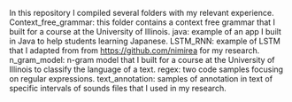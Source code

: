 In this repository I compiled several folders with my relevant experience.
Context_free_grammar: this folder contains a context free grammar that I built for a course at the University of Illinois.
java: example of an app I built in Java to help students learning Japanese.
LSTM_RNN: example of LSTM that I adapted from from https://github.com/nimirea for my research.
n_gram_model: n-gram model that I built for a course at the University of Illinois to classify the language of a text.
regex: two code samples focusing on regular expressions. 
text_annotation: samples of annotation in text of specific intervals of sounds files that I used in my research.   